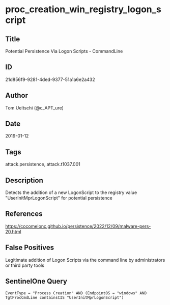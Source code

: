 # proc_creation_win_registry_logon_script

## Title
Potential Persistence Via Logon Scripts - CommandLine

## ID
21d856f9-9281-4ded-9377-51a1a6e2a432

## Author
Tom Ueltschi (@c_APT_ure)

## Date
2019-01-12

## Tags
attack.persistence, attack.t1037.001

## Description
Detects the addition of a new LogonScript to the registry value "UserInitMprLogonScript" for potential persistence

## References
https://cocomelonc.github.io/persistence/2022/12/09/malware-pers-20.html

## False Positives
Legitimate addition of Logon Scripts via the command line by administrators or third party tools

## SentinelOne Query
```
EventType = "Process Creation" AND (EndpointOS = "windows" AND TgtProcCmdLine containsCIS "UserInitMprLogonScript")

```